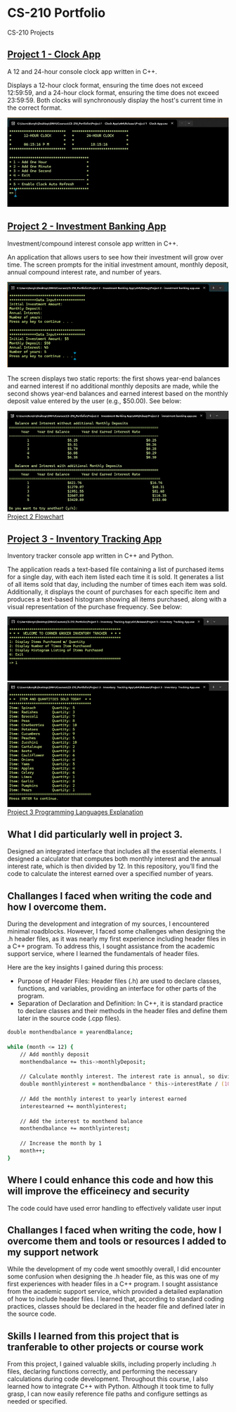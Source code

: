 # CS-210 Portfolio
CS-210 Projects

## [Project 1 - Clock App](Project%201%20-%20Clock%20App)
A 12 and 24-hour console clock app written in C++.

Displays a 12-hour clock format, ensuring the time does not exceed 12:59:59, and a 24-hour clock format, ensuring the time does not exceed 23:59:59. Both clocks will synchronously display the host's current time in the correct format.

![Image](images/Clock-App.jpg)

## [Project 2 - Investment Banking App](Project%202%20-%20Investment%20Banking%20App)
Investment/compound interest console app written in C++.

An application that allows users to see how their investment will grow over time. The screen prompts for the initial investment amount, monthly deposit, annual compound interest rate, and number of years.

![Image](images/Investment_input.png)

The screen displays two static reports: the first shows year-end balances and earned interest if no additional monthly deposits are made, while the second shows year-end balances and earned interest based on the monthly deposit value entered by the user (e.g., $50.00). See below:

![Image](images/Investment_output.jpg)
[Project 2 Flowchart](docs/Project%202%20Flowchart.pdf)


## [Project 3 - Inventory Tracking App](Project%203%20-%20Inventory%20%20Tracking%20App)
Inventory tracker console app written in C++ and Python.


The application reads a text-based file containing a list of purchased items for a single day, with each item listed each time it is sold. It generates a list of all items sold that day, including the number of times each item was sold. Additionally, it displays the count of purchases for each specific item and produces a text-based histogram showing all items purchased, along with a visual representation of the purchase frequency. See below:

![Image](images/Inventory_app_menu.png)  
![Image](images/Inventory_app_items_sold_option.png) 
[Project 3 Programming Languages Explanation](docs/Project%203%20Programming%20Language%20Explanation.pdf)

## What I did particularly well in project 3.
Designed an integrated interface that includes all the essential elements. I designed a calculator that computes both monthly interest and the annual interest rate, which is then divided by 12. In this repository, you’ll find the code to calculate the interest earned over a specified number of years.

## Challanges I faced when writing the code and how I overcome them.
During the development and integration of my sources, I encountered minimal roadblocks. However, I faced some challenges when designing the .h header files, as it was nearly my first experience including header files in a C++ program. To address this, I sought assistance from the academic support service, where I learned the fundamentals of header files.

Here are the key insights I gained during this process:

- Purpose of Header Files: Header files (.h) are used to declare classes, functions, and variables, providing an interface for other parts of the program.
- Separation of Declaration and Definition: In C++, it is standard practice to declare classes and their methods in the header files and define them later in the source code (.cpp files).

```zsh
double monthendbalance = yearendBalance;

while (month <= 12) {
    // Add monthly deposit
    monthendbalance += this->monthlyDeposit;

    // Calculate monthly interest. The interest rate is annual, so divide by 12
    double monthlyinterest = monthendbalance * this->interestRate / (100 * 12);

    // Add the monthly interest to yearly interest earned
    interestearned += monthlyinterest;

    // Add the interest to monthend balance
    monthendbalance += monthlyinterest;

    // Increase the month by 1
    month++;
}
```


## Where I could enhance this code and how this will improve the efficeinecy and security
The code could have used error handling to effectively validate user input

## Challanges I faced when writing the code, how I overcome them and tools or resources I added to my support network
While the development of my code went smoothly overall, I did encounter some confusion when designing the .h header file, as this was one of my first experiences with header files in a C++ program. I sought assistance from the academic support service, which provided a detailed explanation of how to include header files. I learned that, according to standard coding practices, classes should be declared in the header file and defined later in the source code.

## Skills I learned from this project that is tranferable to other projects or course work
From this project, I gained valuable skills, including properly including .h files, declaring functions correctly, and performing the necessary calculations during code development. Throughout this course, I also learned how to integrate C++ with Python. Although it took time to fully grasp, I can now easily reference file paths and configure settings as needed or specified.
